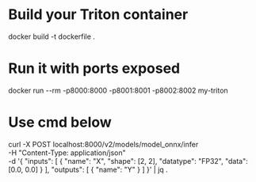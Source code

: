 # Build your Triton container
docker build -t dockerfile .

# Run it with ports exposed
docker run --rm -p8000:8000 -p8001:8001 -p8002:8002 my-triton

# Use cmd below
curl -X POST localhost:8000/v2/models/model_onnx/infer \
  -H "Content-Type: application/json" \
  -d '{
    "inputs": [
      {
        "name": "X",
        "shape": [2, 2],
        "datatype": "FP32",
        "data": [0.0, 0.0]
      }
    ],
    "outputs": [
      { "name": "Y" }
    ]
  }' | jq .

